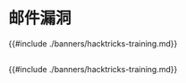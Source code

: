 # 邮件漏洞

{{#include ./banners/hacktricks-training.md}}

##

##

{{#include ./banners/hacktricks-training.md}}
